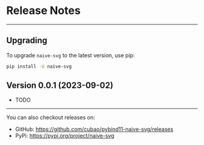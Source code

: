 # Release Notes

---

## Upgrading

To upgrade `naive-svg` to the latest version, use pip:

```bash
pip install -U naive-svg
```

## Version 0.0.1 (2023-09-02)

*   TODO

---

You can also checkout releases on:

-   GitHub: <https://github.com/cubao/pybind11-naive-svg/releases>
-   PyPi: <https://pypi.org/project/naive-svg>

